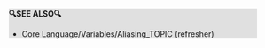 <div style="margin:2em; background-color: #e0e0e0;">

<strong>🔍SEE ALSO🔍</strong>

 * Core Language/Variables/Aliasing_TOPIC (refresher)

</div>

